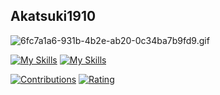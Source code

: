 ## Akatsuki1910
![6fc7a1a6-931b-4b2e-ab20-0c34ba7b9fd9.gif](https://user-images.githubusercontent.com/35941346/221409088-2eacb6fc-a6b3-4db8-adc5-1d4f808459f9.gif)

[![My Skills](https://skillicons.dev/icons?i=js,ts,html,pug,css,sass,vue,nuxtjs,react,nextjs,emotion,styledcomponents,jquery)](https://skillicons.dev)
[![My Skills](https://skillicons.dev/icons?i=ps,xd,ai,blender,discord,docker,eclipse,electron,emacs,figma,git,github,heroku,idea,linux,nginx,powershell,raspberrypi,unity,vercel,visualstudio,vscode)](https://skillicons.dev)

[![Contributions](https://badgen.org/img/qiita/akatsuki1910/contributions?style=flat)](https://qiita.com/akatsuki1910)
[![Rating](https://badgen.org/img/atcoder/akatsuki1910/rating/algorithm?style=flat)](https://atcoder.jp/users/akatsuki1910?contestType=algo)

